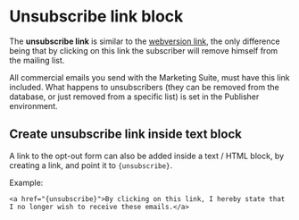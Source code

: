 # Unsubscribe link block
The **unsubscribe link** is similar to the [webversion link](MarketingSuite/template-editor/blocks/webversion), 
the only difference being that by clicking on this link the subscriber will 
remove himself from the mailing list. 

All commercial emails you send with the Marketing Suite, must have this link 
included. What happens to unsubscribers (they can be removed from the database, 
or just removed from a specific list) is set in the Publisher environment.  

## Create unsubscribe link inside text block

A link to the opt-out form can also be added inside a text / HTML block, 
by creating a link, and point it to `{unsubscribe}`. 

Example:

```
<a href="{unsubscribe}">By clicking on this link, I hereby state that I no longer wish to receive these emails.</a>
```
